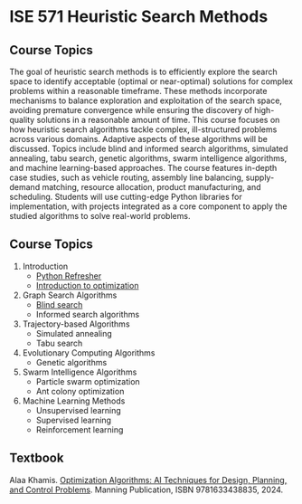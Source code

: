 # ISE 571 Heuristic Search Methods

## Course Topics

The goal of heuristic search methods is to efficiently explore the search space to identify acceptable (optimal or near-optimal) solutions for complex problems within a reasonable timeframe. These methods incorporate mechanisms to balance exploration and exploitation of the search space, avoiding premature convergence while ensuring the discovery of high-quality solutions in a reasonable amount of time. This course focuses on how heuristic search algorithms tackle complex, ill-structured problems across various domains. Adaptive aspects of these algorithms will be discussed. Topics include blind and informed search algorithms, simulated annealing, tabu search, genetic algorithms, swarm intelligence algorithms, and machine learning-based approaches. The course features in-depth case studies, such as vehicle routing, assembly line balancing, supply-demand matching, resource allocation, product manufacturing, and scheduling. Students will use cutting-edge Python libraries for implementation, with projects integrated as a core component to apply the studied algorithms to solve real-world problems.

## Course Topics

1. Introduction
    * [Python Refresher](https://github.com/Dr-AlaaKhamis/ISE571/tree/main/1_Introduction/Python_refresher)
    * [Introduction to optimization](https://github.com/Dr-AlaaKhamis/ISE571/tree/main/1_Introduction/Intro_optimization)
2. Graph Search Algorithms
    * [Blind search](https://github.com/Dr-AlaaKhamis/ISE571/tree/main/2_Graph_search/Blind_search)
    * Informed search algorithms
3. Trajectory-based Algorithms
    * Simulated annealing
    * Tabu search
4. Evolutionary Computing Algorithms
    * Genetic algorithms
5. Swarm Intelligence Algorithms
    * Particle swarm optimization
    * Ant colony optimization
6. Machine Learning Methods
    * Unsupervised learning
    * Supervised learning
    * Reinforcement learning

## Textbook

Alaa Khamis. [Optimization Algorithms: AI Techniques for Design, Planning, and Control Problems](https://www.manning.com/books/optimization-algorithms). Manning Publication, ISBN 9781633438835, 2024.
